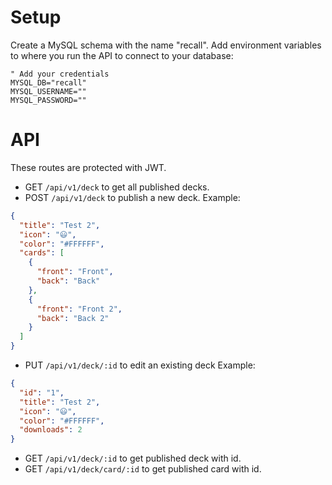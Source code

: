# Setup
Create a MySQL schema with the name "recall". Add environment variables to where you run the API to connect to your 
database:

```dotenv
" Add your credentials
MYSQL_DB="recall"
MYSQL_USERNAME=""
MYSQL_PASSWORD=""
```

# API
These routes are protected with JWT.
- GET `/api/v1/deck` to get all published decks.
- POST `/api/v1/deck` to publish a new deck. Example:
```json
{
  "title": "Test 2",
  "icon": "😃",
  "color": "#FFFFFF",
  "cards": [
    {
      "front": "Front",
      "back": "Back"
    },
    {
      "front": "Front 2",
      "back": "Back 2"
    }
  ]
}
```
- PUT `/api/v1/deck/:id` to edit an existing deck Example:
```json
{
  "id": "1",
  "title": "Test 2",
  "icon": "😃",
  "color": "#FFFFFF",
  "downloads": 2
}
```
- GET `/api/v1/deck/:id` to get published deck with id.
- GET `/api/v1/deck/card/:id` to get published card with id.
